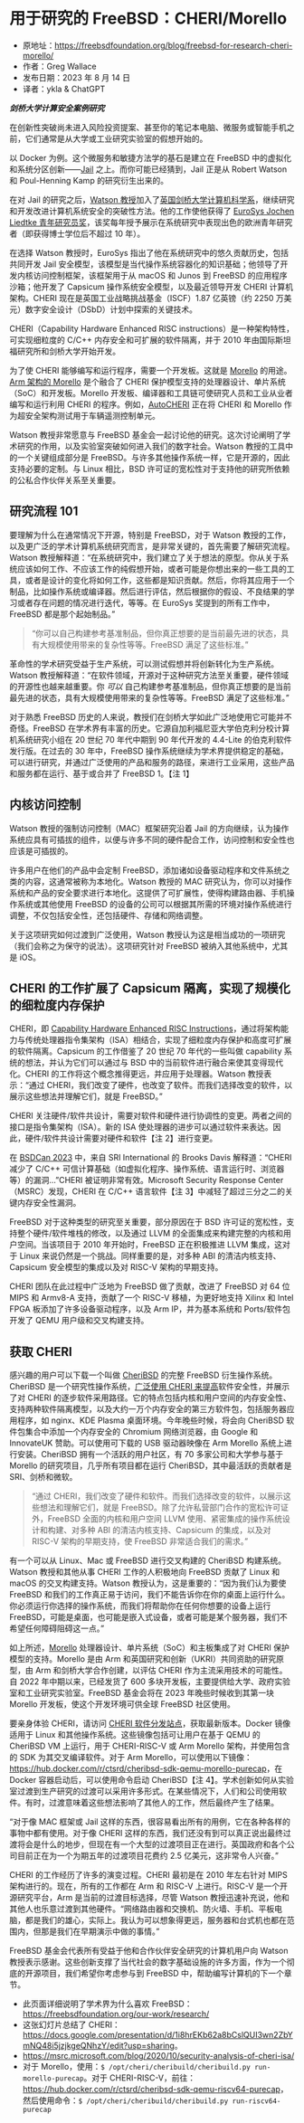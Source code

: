 # 用于研究的 FreeBSD：CHERI/Morello

- 原地址：<https://freebsdfoundation.org/blog/freebsd-for-research-cheri-morello/>
- 作者：Greg Wallace
- 发布日期：2023 年 8 月 14 日
- 译者：ykla & ChatGPT

***剑桥大学计算安全案例研究***

在创新性突破尚未进入风险投资提案、甚至你的笔记本电脑、微服务或智能手机之前，它们通常是从大学或工业研究实验室的假想开始的。

以 Docker 为例。这个微服务和敏捷方法学的基石是建立在 FreeBSD 中的虚拟化和系统分区创新——[Jail](https://freebsdfoundation.org/freebsd-project/resources/introduction-to-freebsd-Jail/) 之上。而你可能已经猜到，Jail 正是从 Robert Watson 和 Poul-Henning Kamp 的研究衍生出来的。

在对 Jail 的研究之后，[Watson 教授](https://www.cl.cam.ac.uk/~rnw24/)加入了[英国剑桥大学](https://www.cam.ac.uk/)[计算机科学系](https://www.cst.cam.ac.uk/about)，继续研究和开发改进计算机系统安全的突破性方法。他的工作使他获得了 [EuroSys Jochen Liedtke 青年研究员奖](https://www.cst.cam.ac.uk/news/robert-watson-wins-eurosys-jochen-liedtke-young-researcher-award-2021)，该奖每年授予展示在系统研究中表现出色的欧洲青年研究者（即获得博士学位后不超过 10 年）。

在选择 Watson 教授时，EuroSys 指出了他在系统研究中的悠久贡献历史，包括共同开发 Jail 安全模型，该模型是当代操作系统容器化的知识基础；他领导了开发内核访问控制框架，该框架用于从 macOS 和 Junos 到 FreeBSD 的应用程序沙箱；他开发了 Capsicum 操作系统安全模型，以及最近领导开发 CHERI 计算机架构。CHERI 现在是英国工业战略挑战基金（ISCF）1.87 亿英镑（约 2250 万美元）数字安全设计（DSbD）计划中探索的关键技术。

CHERI（Capability Hardware Enhanced RISC instructions）是一种架构特性，可实现细粒度的 C/C++ 内存安全和可扩展的软件隔离，并于 2010 年由国际斯坦福研究所和剑桥大学开始开发。

为了使 CHERI 能够编写和运行程序，需要一个开发板。这就是 [Morello](https://www.arm.com/architecture/cpu/morello) 的用途。[Arm 架构的 Morello](https://www.arm.com/architecture/cpu/morello) 是个融合了 CHERI 保护模型支持的处理器设计、单片系统（SoC）和开发板。Morello 开发板、编译器和工具链可使研究人员和工业从业者编写和运行利用 CHERI 的程序。例如，[AutoCHERI](https://autocheri.tech/) 正在将 CHERI 和 Morello 作为超安全架构测试用于车辆遥测控制单元。

Watson 教授非常愿意与 FreeBSD 基金会一起讨论他的研究。这次讨论阐明了学术研究的作用，以及实验室突破如何进入我们的数字社会。Watson 教授的工具中的一个关键组成部分是 FreeBSD。与许多其他操作系统一样，它是开源的，因此支持必要的定制。与 Linux 相比，BSD 许可证的宽松性对于支持他的研究所依赖的公私合作伙伴关系至关重要。

## 研究流程 101

要理解为什么在通常情况下开源，特别是 FreeBSD，对于 Watson 教授的工作，以及更广泛的学术计算机系统研究而言，是非常关键的，首先需要了解研究流程。Watson 教授解释道：“在系统研究中，我们建立了关于想法的原型。你从关于系统应该如何工作、不应该工作的纯假想开始，或者可能是你想出来的一些工具的工具，或者是设计的变化将如何工作，这些都是知识贡献。然后，你将其应用于一个制品，比如操作系统或编译器。然后进行评估，然后根据你的假设、不良结果的学习或者存在问题的情况进行迭代，等等。在 EuroSys 奖提到的所有工作中，FreeBSD 都是那个起始制品。”

>“你可以自己构建参考基准制品，但你真正想要的是当前最先进的状态，具有大规模使用带来的复杂性等等。FreeBSD 满足了这些标准。”

革命性的学术研究受益于生产系统，可以测试假想并将创新转化为生产系统。Watson 教授解释道：“在软件领域，开源对于这种研究方法至关重要，硬件领域的开源性也越来越重要。你 *可以* 自己构建参考基准制品，但你真正想要的是当前最先进的状态，具有大规模使用带来的复杂性等等。FreeBSD 满足了这些标准。”

对于熟悉 FreeBSD 历史的人来说，教授们在剑桥大学如此广泛地使用它可能并不奇怪。FreeBSD 在学术界有丰富的历史。它源自加利福尼亚大学伯克利分校计算机系统研究小组在 20 世纪 70 年代中期到 90 年代开发的 4.4-Lite 的伯克利软件发行版。在过去的 30 年中，FreeBSD 操作系统继续为学术界提供稳定的基础，可以进行研究，并通过广泛使用的产品和服务的路径，来进行工业采用，这些产品和服务都在运行、基于或合并了 FreeBSD 1。【注 1】

## 内核访问控制

Watson 教授的强制访问控制（MAC）框架研究沿着 Jail 的方向继续，认为操作系统应具有可插拔的组件，以便与许多不同的硬件配合工作，访问控制和安全性也应该是可插拔的。

许多用户在他们的产品中会定制 FreeBSD，添加诸如设备驱动程序和文件系统之类的内容，这通常被称为本地化。Watson 教授的 MAC 研究认为，你可以对操作系统和产品的安全要求进行本地化。这提供了可扩展性，使得构建路由器、手机操作系统或其他使用 FreeBSD 的设备的公司可以根据其所需的环境对操作系统进行调整，不仅包括安全性，还包括硬件、存储和网络调整。

关于这项研究如何过渡到广泛使用，Watson 教授认为这是相当成功的一项研究（我们会称之为保守的说法）。这项研究针对 FreeBSD 被纳入其他系统中，尤其是 iOS。

## CHERI 的工作扩展了 Capsicum 隔离，实现了规模化的细粒度内存保护

CHERI，即 [Capability Hardware Enhanced RISC Instructions](https://www.cl.cam.ac.uk/research/security/ctsrd/cheri/)，通过将架构能力与传统处理器指令集架构（ISA）相结合，实现了细粒度内存保护和高度可扩展的软件隔离。Capsicum 的工作借鉴了 20 世纪 70 年代的一些叫做 capability 系统的想法，并认为它们可以通过与 BSD 中的当前软件进行融合来使其变得现代化。CHERI 的工作将这个概念推得更远，并应用于处理器。Watson 教授表示：“通过 CHERI，我们改变了硬件，也改变了软件。而我们选择改变的软件，以展示这些想法并理解它们，就是 FreeBSD。”

CHERI 关注硬件/软件共设计，需要对软件和硬件进行协调性的变更。两者之间的接口是指令集架构（ISA）。新的 ISA 使处理器的进步可以通过软件来表达。因此，硬件/软件共设计需要对硬件和软件【注 2】进行变更。

在 [BSDCan 2023](https://www.bsdcan.org/events/bsdcan_2023/sessions/session/142/slides/58/20230520-memory-safe-desktop-compressed.pdf) 中，来自 SRI International 的 Brooks Davis 解释道：“CHERI 减少了 C/C++ 可信计算基础（如虚拟化程序、操作系统、语言运行时、浏览器等）的漏洞...”CHERI 被证明非常有效。Microsoft Security Response Center（MSRC）发现，CHERI 在 C/C++ 语言软件【注 3】中减轻了超过三分之二的关键内存安全性漏洞。

FreeBSD 对于这种类型的研究至关重要，部分原因在于 BSD 许可证的宽松性，支持整个硬件/软件堆栈的修改，以及通过 LLVM 的全面集成来构建完整的内核和用户空间。当该项目于 2010 年开始时，FreeBSD 正在积极推进 LLVM 集成，这对于 Linux 来说仍然是一个挑战。同样重要的是，对多种 ABI 的清洁内核支持、Capsicum 安全模型的集成以及对 RISC-V 架构的早期支持。

CHERI 团队在此过程中广泛地为 FreeBSD 做了贡献，改进了 FreeBSD 对 64 位 MIPS 和 Armv8-A 支持，贡献了一个 RISC-V 移植，为更好地支持 Xilinx 和 Intel FPGA 板添加了许多设备驱动程序，以及 Arm IP，并为基本系统和 Ports/软件包开发了 QEMU 用户级和交叉构建支持。

## 获取 CHERI

感兴趣的用户可以下载一个叫做 [CheriBSD](https://www.cheribsd.org/) 的完整 FreeBSD 衍生操作系统。CheriBSD 是一个研究性操作系统，[广泛使用 CHERI 来提高](https://www.morello-project.org/cheri-feature-matrix/)软件安全性，并展示了对 CHERI 的逐步软件采用路径。它的特点包括内核和用户空间的内存安全性、支持两种软件隔离模型，以及大约一万个内存安全的第三方软件包，包括服务器应用程序，如 nginx、KDE Plasma 桌面环境。今年晚些时候，将会向 CheriBSD 软件包集合中添加一个内存安全的 Chromium 网络浏览器，由 Google 和 InnovateUK 赞助。可以使用可下载的 USB 驱动器映像在 Arm Morello 系统上进行安装。CheriBSD 拥有一个活跃的用户社区，有 70 多家公司和大学参与基于 Morello 的研究项目，几乎所有项目都在运行 CheriBSD，其中最活跃的贡献者是 SRI、剑桥和微软。

>“通过 CHERI，我们改变了硬件和软件。而我们选择改变的软件，以展示这些想法和理解它们，就是 FreeBSD。除了允许私营部门合作的宽松许可证外，FreeBSD 全面的内核和用户空间 LLVM 使用、紧密集成的操作系统设计和构建、对多种 ABI 的清洁内核支持、Capsicum 的集成，以及对 RISC-V 架构的早期支持，使 FreeBSD 非常适合我们的需求。”

有一个可以从 Linux、Mac 或 FreeBSD 进行交叉构建的 CheriBSD 构建系统。Watson 教授和其他从事 CHERI 工作的人积极地向 FreeBSD 贡献了 Linux 和 macOS 的交叉构建支持。Watson 教授认为，这是重要的：“因为我们认为要使 FreeBSD 和我们的工作真正易于访问，我们不能告诉你在你的桌面上运行什么。你必须运行你选择的操作系统，而我们将帮助你在任何你想要的设备上运行 FreeBSD，可能是桌面，也可能是嵌入式设备，或者可能是某个服务器，我们不希望任何障碍阻碍这一点。”

如上所述，[Morello](https://www.arm.com/architecture/cpu/morello) 处理器设计、单片系统（SoC）和主板集成了对 CHERI 保护模型的支持。Morello 是由 Arm 和英国研究和创新（UKRI）共同资助的研究原型，由 Arm 和剑桥大学合作创建，以评估 CHERI 作为主流采用技术的可能性。自 2022 年中期以来，已经发货了 600 多块开发板，主要提供给大学、政府实验室和工业研究实验室。FreeBSD 基金会将在 2023 年晚些时候收到其第一块 Morello 开发板，使这个开发环境可供全球 FreeBSD 社区使用。

要亲身体验 CHERI，请访问 [CHERI 软件分发站点](https://www.cheribsd.org/)，获取最新版本。Docker 镜像适用于 Linux 和其他操作系统。这些镜像包括可让用户在基于 QEMU 的 CheriBSD VM 上运行，用于 CHERI-RISC-V 或 Arm Morello 架构，并使用包含的 SDK 为其交叉编译软件。对于 Arm Morello，可以使用以下镜像：<https://hub.docker.com/r/ctsrd/cheribsd-sdk-qemu-morello-purecap>，在 Docker 容器启动后，可以使用命令启动 CheriBSD【注 4】。学术创新如何从实验室过渡到生产研究的过渡可以采用许多形式。在某些情况下，人们和公司使用软件。有时，过渡意味着这些想法影响了其他人的工作，然后最终产生了结果。

“对于像 MAC 框架或 Jail 这样的东西，很容易看出所有的用例，它在各种各样的事物中都有使用。对于像 CHERI 这样的东西，我们还没有到可以真正说出最终过渡将会是什么的地步，但现在有一个大型的过渡项目正在进行。英国政府和各个公司目前正在为一个为期五年的过渡项目花费约 2.5 亿美元，这非常令人兴奋。”

CHERI 的工作经历了许多的演变过程。CHERI 最初是在 2010 年左右针对 MIPS 架构进行的。现在，所有的工作都在 Arm 和 RISC-V 上进行。RISC-V 是一个开源研究平台，Arm 是当前的过渡目标选择，尽管 Watson 教授迅速补充说，他和其他人也乐意过渡到其他硬件。“网络路由器和交换机、防火墙、手机、平板电脑，都是我们的雄心，实际上。我认为可以想象得更远，服务器和台式机也都在范围内，但那是我们在早期演示中做的事情。”

FreeBSD 基金会代表所有受益于他和合作伙伴安全研究的计算机用户向 Watson 教授表示感谢。这些创新支撑了当代社会的数字基础设施的许多方面，作为一个彻底的开源项目，我们希望你考虑参与到 FreeBSD 中，帮助编写计算机的下一个章节。


- 此页面详细说明了学术界为什么喜欢 FreeBSD：<https://freebsdfoundation.org/our-work/research/>
- 这张幻灯片总结了 CHERI：<https://docs.google.com/presentation/d/1i8hrEKb62a8bCslQUI3wn2ZbYmNQ48i5jzjkgeQNhzY/edit?usp=sharing>。
- <https://msrc.microsoft.com/blog/2020/10/security-analysis-of-cheri-isa/>
- 对于 Morello，使用：`$ /opt/cheri/cheribuild/cheribuild.py run-morello-purecap`。对于 CHERI-RISC-V，前往：<https://hub.docker.com/r/ctsrd/cheribsd-sdk-qemu-riscv64-purecap>，然后使用命令：`$ /opt/cheri/cheribuild/cheribuild.py run-riscv64-purecap`
